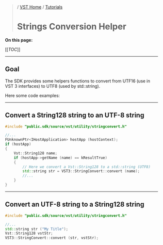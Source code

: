 >/ [VST Home](../) / [Tutorials](Index.md)
>
># Strings Conversion Helper

**On this page:**

[[_TOC_]]

---

## Goal

The SDK provides some helpers functions to convert from UTF16 (use in VST 3 interfaces) to UTF8 (used by std::string).

Here some code examples:

---

## Convert a String128 string to an UTF-8 string

``` c++
#include "public.sdk/source/vst/utility/stringconvert.h"

//...
FUnknownPtr<IHostApplication> hostApp (hostContext);
if (hostApp)
{
    Vst::String128 name;
    if (hostApp->getName (name) == kResultTrue)
    {
        // Here we convert a Vst::String128 to a std::string (UTF8)
        std::string str = VST3::StringConvert::convert (name);
        //...
    }
}
```

---

## Convert an UTF-8 string to a String128 string

``` c++
#include "public.sdk/source/vst/utility/stringconvert.h"

//...
std::string str ("My Title");
Vst::String128 vstStr;
VST3::StringConvert::convert (str, vstStr);
```
